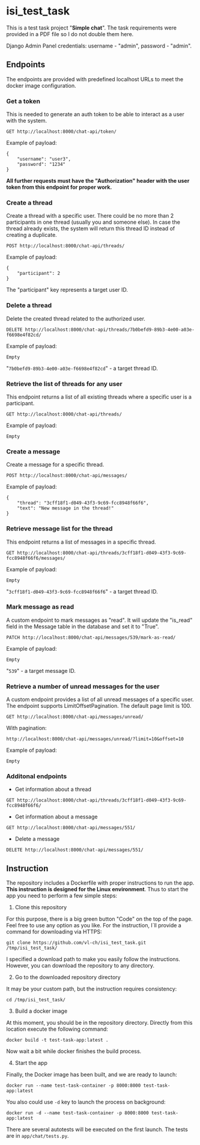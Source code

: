 # isi_test_task

This is a test task project "**Simple chat**". The task requirements were provided in a PDF file so I do not double them here.

Django Admin Panel credentials: username - "admin", password - "admin".

## Endpoints
The endpoints are provided with predefined localhost URLs to meet the docker image configuration.

### Get a token

This is needed to generate an auth token to be able to interact as a user with the system.
```
GET http://localhost:8000/chat-api/token/
```
Example of payload:
```
{
    "username": "user3",
    "password": "1234"
}
```
**All further requests must have the "Authorization" header with the user token from this endpoint for proper work.**

### Create a thread

Create a thread with a specific user. There could be no more than 2 participants in one thread (usually you and someone else).
In case the thread already exists, the system will return this thread ID instead of creating a duplicate.
```
POST http://localhost:8000/chat-api/threads/
```
Example of payload:
```
{
    "participant": 2
}
```

The "participant" key represents a target user ID.

### Delete a thread

Delete the created thread related to the authorized user.
```
DELETE http://localhost:8000/chat-api/threads/7b0befd9-89b3-4e00-a03e-f6698e4f82cd/
```
Example of payload:
```
Empty
```
"`7b0befd9-89b3-4e00-a03e-f6698e4f82cd`" - a target thread ID.

### Retrieve the list of threads for any user
This endpoint returns a list of all existing threads where a specific user is a participant.

```
GET http://localhost:8000/chat-api/threads/
```
Example of payload:
```
Empty
```

### Create a message
Create a message for a specific thread.

```
POST http://localhost:8000/chat-api/messages/
```
Example of payload:
```
{
    "thread": "3cff18f1-d049-43f3-9c69-fcc8948f66f6",
    "text": "New message in the thread!"
}
```

### Retrieve message list for the thread
This endpoint returns a list of messages in a specific thread.
```
GET http://localhost:8000/chat-api/threads/3cff18f1-d049-43f3-9c69-fcc8948f66f6/messages/
```
Example of payload:
```
Empty
```
"`3cff18f1-d049-43f3-9c69-fcc8948f66f6`" - a target thread ID.

### Mark message as read
A custom endpoint to mark messages as "read". It will update the "is_read" field in the Message table in the database and set it to "True".
```
PATCH http://localhost:8000/chat-api/messages/539/mark-as-read/
```
Example of payload:
```
Empty
```
"`539`" - a target message ID.

### Retrieve a number of unread messages for the user
A custom endpoint provides a list of all unread messages of a specific user.
The endpoint supports LimitOffsetPagination. The default page limit is 100.
```
GET http://localhost:8000/chat-api/messages/unread/
```
With pagination:
```
http://localhost:8000/chat-api/messages/unread/?limit=10&offset=10
```
Example of payload:
```
Empty
```

### Additonal endpoints

* Get information about a thread
```
GET http://localhost:8000/chat-api/threads/3cff18f1-d049-43f3-9c69-fcc8948f66f6/
```

* Get information about a message
```
GET http://localhost:8000/chat-api/messages/551/
```

* Delete a message
```
DELETE http://localhost:8000/chat-api/messages/551/
```


## Instruction
The repository includes a Dockerfile with proper instructions to run the app. **This instruction is designed for the Linux environment**.
Thus to start the app you need to perform a few simple steps:

1. Clone this repository

For this purpose, there is a big green button "Code" on the top of the page. Feel free to use any option as you like.
For the instruction, I`ll provide a command for downloading via HTTPS:
```
git clone https://github.com/vl-ch/isi_test_task.git /tmp/isi_test_task/
```
I specified a download path to make you easily follow the instructions.
However, you can download the repository to any directory.

2. Go to the downloaded repository directory

It may be your custom path, but the instruction requires consistency:
```
cd /tmp/isi_test_task/
```

3. Build a docker image

At this moment, you should be in the repository directory. Directly from this location execute the following command:
```
docker build -t test-task-app:latest .
```
Now wait a bit while docker finishes the build process.

4. Start the app

Finally, the Docker image has been built, and we are ready to launch:
```
docker run --name test-task-container -p 8000:8000 test-task-app:latest
```
You also could use `-d` key to launch the process on background:
```
docker run -d --name test-task-container -p 8000:8000 test-task-app:latest
```

There are several autotests will be executed on the first launch. The tests are in `app/chat/tests.py`.
